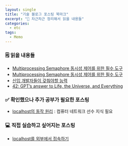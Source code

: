 ```yaml
---
layout: single
title: "기술 블로그 포스팅 북마크"
excerpt: "📝 차근차근 정리해서 읽을 내용들"
categories:
  - etc
tags:
  - Memo
---
```

### 🗒️ 읽을 내용들 
* <a href="https://techchallengearena.substack.com/p/locking-deep-dive-1?trk=feed_main-feed-card_feed-article-content" target="_blank">Multiprocessing Semaphore 동시성 제어를 위한 필수 도구</a>
* <a href="https://techblog.yogiyo.co.kr/%EA%B4%91%EA%B3%A0-%EC%8B%9C%EC%8A%A4%ED%85%9C-%ED%8D%BC%ED%8F%AC%EB%A8%BC%EC%8A%A4-%ED%8A%9C%EB%8B%9D-%ED%9A%8C%EA%B3%A0%EB%A1%9D-a658e40842d6" target="_blank">Multiprocessing Semaphore 동시성 제어를 위한 필수 도구</a>
* <a href="https://youngban.tistory.com/5" target="_blank">신입 개발자들이 갖춰야할 능력</a>
* <a href="https://medium.com/leniolabs/42-gpts-answer-to-life-the-universe-and-everything-829874fbffa8" target="_blank">42: GPT’s answer to Life, the Universe, and Everything</a>
  
  
### ✅ 확인했으나 추가 공부가 필요한 포스팅
* <a href="https://velog.io/@480/localhost-%EC%9D%98-%EB%8F%99%EC%9E%91-%EC%9B%90%EB%A6%AC" target="_blank">localhost의 동작 원리</a> : 컴퓨터 네트워크 선수 지식 필요
  
  
### 💻 직접 실습하고 싶어지는 포스팅
* <a href="https://velog.io/@480/localhost-%EB%A5%BC-%EC%99%B8%EB%B6%80%EC%97%90%EC%84%9C-%EC%A0%91%EC%86%8D%ED%95%98%EA%B8%B0?trk=feed_main-feed-card_feed-article-content" target="_blank">localhost를 외부에서 접속하기</a>

